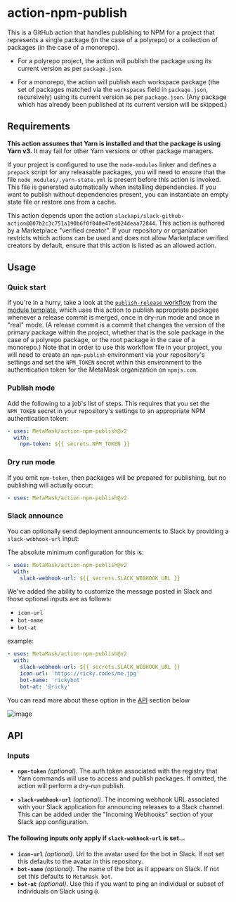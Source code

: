 # action-npm-publish

This is a GitHub action that handles publishing to NPM for a project that represents a single package (in the case of a polyrepo) or a collection of packages (in the case of a monorepo).

- For a polyrepo project, the action will publish the package using its current version as per `package.json`.

- For a monorepo, the action will publish each workspace package (the set of packages matched via the `workspaces` field in `package.json`, recursively) using its current version as per `package.json`. (Any package which has already been published at its current version will be skipped.)


## Requirements

**This action assumes that Yarn is installed and that the package is using Yarn v3.** It may fail for other Yarn versions or other package managers.

If your project is configured to use the `node-modules` linker and defines a `prepack` script for any releasable packages, you will need to ensure that the file `node_modules/.yarn-state.yml` is present before this action is invoked. This file is generated automatically when installing dependencies. If you want to publish without dependencies present, you can instantiate an empty state file or restore one from a cache.

This action depends upon the action `slackapi/slack-github-action@007b2c3c751a190b6f0f040e47ed024deaa72844`. This action is authored by a Marketplace "verified creator". If your repository or organization restricts which actions can be used and does not allow Marketplace verified creators by default, ensure that this action is listed as an allowed action.

## Usage

### Quick start

If you're in a hurry, take a look at the [`publish-release` workflow](https://github.com/MetaMask/metamask-module-template/blob/main/.github/workflows/publish-release.yml) from the [module template](https://github.com/MetaMask/metamask-module-template), which uses this action to publish appropriate packages whenever a release commit is merged, once in dry-run mode and once in "real" mode. (A release commit is a commit that changes the version of the primary package within the project, whether that is the sole package in the case of a polyrepo package, or the root package in the case of a monorepo.) Note that in order to use this workflow file in your project, you will need to create an `npm-publish` environment via your repository's settings and set the `NPM_TOKEN` secret within this environment to the authentication token for the MetaMask organization on `npmjs.com`.

### Publish mode

Add the following to a job's list of steps. This requires that you set the `NPM_TOKEN` secret in your repository's settings to an appropriate NPM authentication token:

```yaml
- uses: MetaMask/action-npm-publish@v2
  with:
    npm-token: ${{ secrets.NPM_TOKEN }}
```

### Dry run mode

If you omit `npm-token`, then packages will be prepared for publishing, but no publishing will actually occur:

```yaml
- uses: MetaMask/action-npm-publish@v2
```

### Slack announce

You can optionally send deployment announcements to Slack by providing a `slack-webhook-url` input:

The absolute minimum configuration for this is:

```yaml
- uses: MetaMask/action-npm-publish@v2
  with:
    slack-webhook-url: ${{ secrets.SLACK_WEBHOOK_URL }}
```

We've added the ability to customize the message posted in Slack and those optional inputs are as follows:

- `icon-url`
- `bot-name`
- `bot-at`

example:

```yaml
- uses: MetaMask/action-npm-publish@v2
  with:
    slack-webhook-url: ${{ secrets.SLACK_WEBHOOK_URL }}
    icon-url: 'https://ricky.codes/me.jpg'
    bot-name: 'rickybot'
    bot-at: '@ricky'
```

You can read more about these option in the [API](#API) section below

![image](https://user-images.githubusercontent.com/675259/203841602-124d537d-7476-4263-a17c-6d05b68c37d0.png)

## API

### Inputs

- **`npm-token`** _(optional)_. The auth token associated with the registry that Yarn commands will use to access and publish packages. If omitted, the action will perform a dry-run publish.

- **`slack-webhook-url`** _(optional)_. The incoming webhook URL associated with your Slack application for announcing releases to a Slack channel. This can be added under the "Incoming Webhooks" section of your Slack app configuration.

#### The following inputs only apply if `slack-webhook-url` is set...

- **`icon-url`** _(optional)_. Url to the avatar used for the bot in Slack. If not set this defaults to the avatar in this repository.
- **`bot-name`** _(optional)_. The name of the bot as it appears on Slack. If not set this defaults to `MetaMask bot`.
- **`bot-at`** _(optional)_. Use this if you want to ping an individual or subset of individuals on Slack using `@`.
